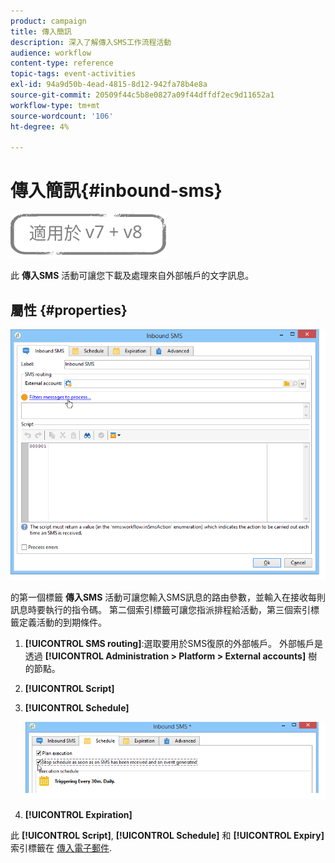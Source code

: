 ```yaml
---
product: campaign
title: 傳入簡訊
description: 深入了解傳入SMS工作流程活動
audience: workflow
content-type: reference
topic-tags: event-activities
exl-id: 94a9d50b-4ead-4815-8d12-942fa78b4e8a
source-git-commit: 20509f44c5b8e0827a09f44dffdf2ec9d11652a1
workflow-type: tm+mt
source-wordcount: '106'
ht-degree: 4%

---
```


# 傳入簡訊{#inbound-sms}

![](../../assets/common.svg)

此 **傳入SMS** 活動可讓您下載及處理來自外部帳戶的文字訊息。

## 屬性 {#properties}

![](assets/sms_rec_edit.png)

的第一個標籤 **傳入SMS** 活動可讓您輸入SMS訊息的路由參數，並輸入在接收每則訊息時要執行的指令碼。 第二個索引標籤可讓您指派排程給活動，第三個索引標籤定義活動的到期條件。

1. **[!UICONTROL SMS routing]**:選取要用於SMS復原的外部帳戶。 外部帳戶是透過 **[!UICONTROL Administration > Platform > External accounts]** 樹的節點。
1. **[!UICONTROL Script]**
1. **[!UICONTROL Schedule]**

   ![](assets/sms_rec_edit_2.png)

1. **[!UICONTROL Expiration]**

此 **[!UICONTROL Script]**, **[!UICONTROL Schedule]** 和 **[!UICONTROL Expiry]** 索引標籤在 [傳入電子郵件](inbound-emails.md).
